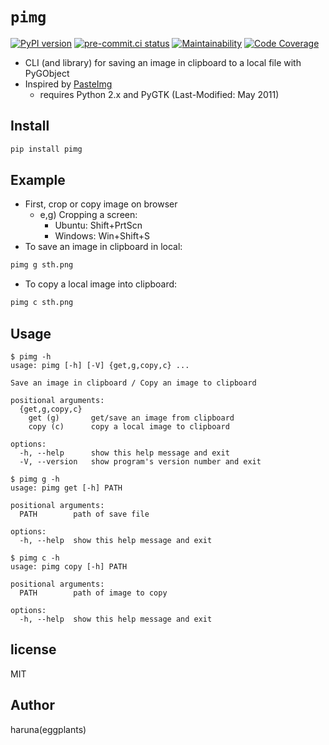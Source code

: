 # `pimg`

[![PyPI version](
  <https://img.shields.io/pypi/v/pimg?color=blue>
  )](
  <https://pypi.org/project/pimg>
) [![pre-commit.ci status](
  <https://results.pre-commit.ci/badge/github/eggplants/pimg/master.svg>
  )](
  <https://results.pre-commit.ci/latest/github/eggplants/pimg/master>
) [![Maintainability](
  <https://qlty.sh/badges/b5bbd1cc-cd7b-4beb-bcb5-8fec8591c700/maintainability.svg>
  )](
  <https://qlty.sh/gh/eggplants/projects/pimg>
) [![Code Coverage](
  <https://qlty.sh/badges/b5bbd1cc-cd7b-4beb-bcb5-8fec8591c700/test_coverage.svg>
  )](
  <https://qlty.sh/gh/eggplants/projects/pimg>
)

- CLI (and library) for saving an image in clipboard to a local file with PyGObject
- Inspired by [PasteImg](https://github.com/cas--/PasteImg)
  - requires Python 2.x and PyGTK (Last-Modified: May 2011)

## Install

```bash
pip install pimg
```

## Example

- First, crop or copy image on browser
  - e,g) Cropping a screen:
    - Ubuntu: Shift+PrtScn
    - Windows: Win+Shift+S
- To save an image in clipboard in local:

```bash
pimg g sth.png
```

- To copy a local image into clipboard:

```bash
pimg c sth.png
```

## Usage

```shellsession
$ pimg -h
usage: pimg [-h] [-V] {get,g,copy,c} ...

Save an image in clipboard / Copy an image to clipboard

positional arguments:
  {get,g,copy,c}
    get (g)       get/save an image from clipboard
    copy (c)      copy a local image to clipboard

options:
  -h, --help      show this help message and exit
  -V, --version   show program's version number and exit
```

```shellsession
$ pimg g -h
usage: pimg get [-h] PATH

positional arguments:
  PATH        path of save file

options:
  -h, --help  show this help message and exit
```

```shellsession
$ pimg c -h
usage: pimg copy [-h] PATH

positional arguments:
  PATH        path of image to copy

options:
  -h, --help  show this help message and exit
```

## license

MIT

## Author

haruna(eggplants)
